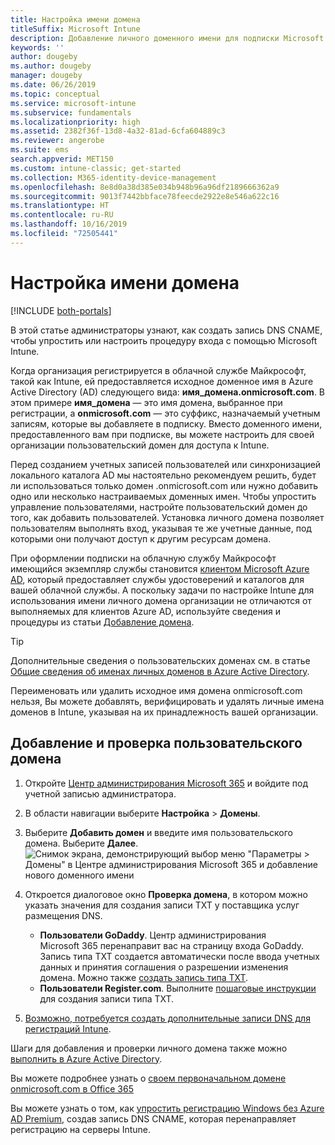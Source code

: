 ```yaml
---
title: Настройка имени домена
titleSuffix: Microsoft Intune
description: Добавление личного доменного имени для подписки Microsoft Intune
keywords: ''
author: dougeby
ms.author: dougeby
manager: dougeby
ms.date: 06/26/2019
ms.topic: conceptual
ms.service: microsoft-intune
ms.subservice: fundamentals
ms.localizationpriority: high
ms.assetid: 2382f36f-13d8-4a32-81ad-6cfa604889c3
ms.reviewer: angerobe
ms.suite: ems
search.appverid: MET150
ms.custom: intune-classic; get-started
ms.collection: M365-identity-device-management
ms.openlocfilehash: 8e8d0a38d385e034b948b96a96df2189666362a9
ms.sourcegitcommit: 9013f7442bbface78feecde2922e8e546a622c16
ms.translationtype: HT
ms.contentlocale: ru-RU
ms.lasthandoff: 10/16/2019
ms.locfileid: "72505441"
---
```

# <a name="configure-a-custom-domain-name"></a>Настройка имени домена

[!INCLUDE [both-portals](../../intune-classic/includes/note-for-both-portals.md)]

В этой статье администраторы узнают, как создать запись DNS CNAME, чтобы упростить или настроить процедуру входа с помощью Microsoft Intune.

Когда организация регистрируется в облачной службе Майкрософт, такой как Intune, ей предоставляется исходное доменное имя в Azure Active Directory (AD) следующего вида: **имя_домена.onmicrosoft.com**. В этом примере **имя_домена** — это имя домена, выбранное при регистрации, а **onmicrosoft.com** — это суффикс, назначаемый учетным записям, которые вы добавляете в подписку. Вместо доменного имени, предоставленного вам при подписке, вы можете настроить для своей организации пользовательский домен для доступа к Intune.

Перед созданием учетных записей пользователей или синхронизацией локального каталога AD мы настоятельно рекомендуем решить, будет ли использоваться только домен .onmicrosoft.com или нужно добавить одно или несколько настраиваемых доменных имен. Чтобы упростить управление пользователями, настройте пользовательский домен до того, как добавить пользователей. Установка личного домена позволяет пользователям выполнять вход, указывая те же учетные данные, под которыми они получают доступ к другим ресурсам домена.

При оформлении подписки на облачную службу Майкрософт имеющийся экземпляр службы становится [клиентом Microsoft Azure AD](https://technet.microsoft.com/library/jj573650.aspx#BKMK_WhatIsAnAzureADTenant), который предоставляет службы удостоверений и каталогов для вашей облачной службы. А поскольку задачи по настройке Intune для использования имени личного домена организации не отличаются от выполняемых для клиентов Azure AD, используйте сведения и процедуры из статьи [Добавление домена](https://azure.microsoft.com/documentation/articles/active-directory-add-domain/).

> [!TIP]
> Дополнительные сведения о пользовательских доменах см. в статье [Общие сведения об именах личных доменов в Azure Active Directory](https://azure.microsoft.com/documentation/articles/active-directory-add-domain-concepts/).

Переименовать или удалить исходное имя домена onmicrosoft.com нельзя, Вы можете добавлять, верифицировать и удалять личные имена доменов в Intune, указывая на их принадлежность вашей организации.

## <a name="to-add-and-verify-your-custom-domain"></a>Добавление и проверка пользовательского домена

1. Откройте [Центр администрирования Microsoft 365](https://admin.microsoft.com/) и войдите под учетной записью администратора.

2. В области навигации выберите **Настройка** &gt; **Домены**.

3. Выберите **Добавить домен** и введите имя пользовательского домена. Выберите **Далее**.
   ![Снимок экрана, демонстрирующий выбор меню "Параметры > Домены" в Центре администрирования Microsoft 365 и добавление нового доменного имени](./media/custom-domain-name-configure/domain-custom-add.png)
4. Откроется диалоговое окно **Проверка домена**, в котором можно указать значения для создания записи TXT у поставщика услуг размещения DNS.
    - **Пользователи GoDaddy**. Центр администрирования Microsoft 365 перенаправит вас на страницу входа GoDaddy. Запись типа TXT создается автоматически после ввода учетных данных и принятия соглашения о разрешении изменения домена. Можно также [создать запись типа TXT](https://support.office.com/article/Create-DNS-records-at-GoDaddy-for-Office-365-f40a9185-b6d5-4a80-bb31-aa3bb0cab48a).
    - **Пользователи Register.com**. Выполните [пошаговые инструкции](https://support.office.com/article/Create-DNS-records-at-Register-com-for-Office-365-55bd8c38-3316-48ae-a368-4959b2c1684e#BKMK_verify) для создания записи типа TXT.
5. [Возможно, потребуется создать дополнительные записи DNS для регистраций Intune](../enrollment/windows-enroll.md#simplify-windows-enrollment-without-azure-ad-premium).

Шаги для добавления и проверки личного домена также можно [выполнить в Azure Active Directory](https://azure.microsoft.com/documentation/articles/active-directory-add-domain/).

Вы можете подробнее узнать о [своем первоначальном домене onmicrosoft.com в Office 365](https://support.office.com/article/About-your-initial-onmicrosoft-com-domain-in-Office-365-B9FC3018-8844-43F3-8DB1-1B3A8E9CFD5A)

Вы можете узнать о том, как [упростить регистрацию Windows без Azure AD Premium](../enrollment/windows-enroll.md#simplify-windows-enrollment-without-azure-ad-premium), создав запись DNS CNAME, которая перенаправляет регистрацию на серверы Intune.
